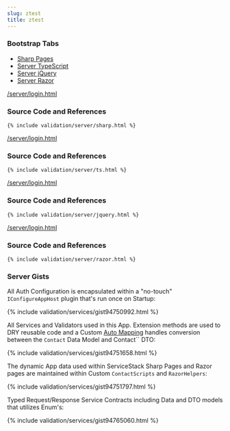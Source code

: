 ```yaml
---
slug: ztest
title: ztest
---
```


### Bootstrap Tabs

<ul class="nav nav-pills mb-3" id="pills-tab" role="tablist">
  <li class="nav-item">
    <a class="nav-link active" id="pills-server-sharp-tab" data-toggle="pill" href="#pills-server-sharp" role="tab" aria-controls="pills-server-sharp" aria-selected="true">
        Sharp Pages
    </a>
  </li>
  <li class="nav-item">
    <a class="nav-link" id="pills-server-ts-tab" data-toggle="pill" href="#pills-server-ts" role="tab" aria-controls="pills-server-ts" aria-selected="false">
        Server TypeScript
    </a>
  </li>
  <li class="nav-item">
    <a class="nav-link" id="pills-server-jquery-tab" data-toggle="pill" href="#pills-server-jquery" role="tab" aria-controls="pills-server-jquery" aria-selected="false">
        Server jQuery
    </a>
  </li>
  <li class="nav-item">
    <a class="nav-link" id="pills-server-razor-tab" data-toggle="pill" href="#pills-server-razor" role="tab" aria-controls="pills-server-razor" aria-selected="true">
        Server Razor
    </a>
  </li>
</ul>
<div class="tab-content" id="pills-tabContent">
  <div class="tab-pane fade show active" id="pills-server-sharp" role="tabpanel" aria-labelledby="pills-server-sharp-tab">
    <div class="float-right">
        <a href="https://github.com/NetCoreApps/Validation/blob/master/world/wwwroot/server/login.html">/server/login.html</a>
    </div>
    <h3>Source Code and References</h3>

    {% include validation/server/sharp.html %}

  </div>

  <div class="tab-pane fade" id="pills-server-ts" role="tabpanel" aria-labelledby="pills-server-ts-tab">
    <div class="float-right">
        <a href="https://github.com/NetCoreApps/Validation/blob/master/world/wwwroot/server/login.html">/server/login.html</a>
    </div>
    <h3>Source Code and References</h3>

    {% include validation/server/ts.html %}

  </div>

  <div class="tab-pane fade" id="pills-server-jquery" role="tabpanel" aria-labelledby="pills-server-jquery-tab">
    <div class="float-right">
        <a href="https://github.com/NetCoreApps/Validation/blob/master/world/wwwroot/server/login.html">/server/login.html</a>
    </div>
    <h3>Source Code and References</h3>

    {% include validation/server/jquery.html %}

  </div>

  <div class="tab-pane fade" id="pills-server-razor" role="tabpanel" aria-labelledby="pills-server-razor-tab">
    <div class="float-right">
        <a href="https://github.com/NetCoreApps/Validation/blob/master/world/wwwroot/server/login.html">/server/login.html</a>
    </div>
    <h3>Source Code and References</h3>

    {% include validation/server/razor.html %}

  </div>
</div>

### Server Gists

All Auth Configuration is encapsulated within a "no-touch" `IConfigureAppHost` plugin that's run once on Startup:

{% include validation/services/gist94750992.html %}

All Services and Validators used in this App. Extension methods are used to DRY reusable code and a Custom
[Auto Mapping](/auto-mapping) handles conversion between the `Contact` Data Model and Contact`` DTO:

{% include validation/services/gist94751658.html %}

The dynamic App data used within ServiceStack Sharp Pages and Razor pages are maintained within Custom `ContactScripts` and `RazorHelpers`:

{% include validation/services/gist94751797.html %}

Typed Request/Response Service Contracts including Data and DTO models that utilizes Enum's:

{% include validation/services/gist94765060.html %}

